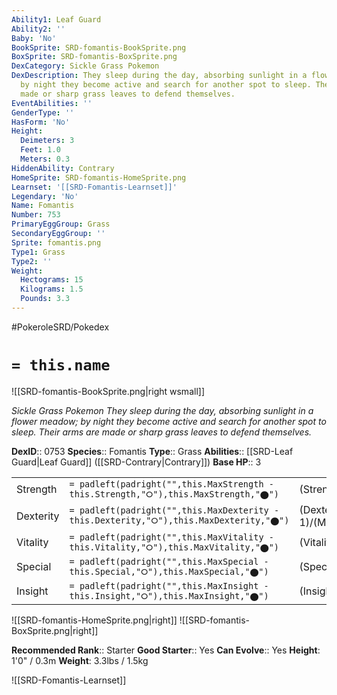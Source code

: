 ```yaml
---
Ability1: Leaf Guard
Ability2: ''
Baby: 'No'
BookSprite: SRD-fomantis-BookSprite.png
BoxSprite: SRD-fomantis-BoxSprite.png
DexCategory: Sickle Grass Pokemon
DexDescription: They sleep during the day, absorbing sunlight in a flower meadow;
  by night they become active and search for another spot to sleep. Their arms are
  made or sharp grass leaves to defend themselves.
EventAbilities: ''
GenderType: ''
HasForm: 'No'
Height:
  Deimeters: 3
  Feet: 1.0
  Meters: 0.3
HiddenAbility: Contrary
HomeSprite: SRD-fomantis-HomeSprite.png
Learnset: '[[SRD-Fomantis-Learnset]]'
Legendary: 'No'
Name: Fomantis
Number: 753
PrimaryEggGroup: Grass
SecondaryEggGroup: ''
Sprite: fomantis.png
Type1: Grass
Type2: ''
Weight:
  Hectograms: 15
  Kilograms: 1.5
  Pounds: 3.3
---
```


#PokeroleSRD/Pokedex

# `= this.name`

![[SRD-fomantis-BookSprite.png|right wsmall]]

*Sickle Grass Pokemon*
*They sleep during the day, absorbing sunlight in a flower meadow; by night they become active and search for another spot to sleep. Their arms are made or sharp grass leaves to defend themselves.*

**DexID**:: 0753
**Species**:: Fomantis
**Type**:: Grass
**Abilities**:: [[SRD-Leaf Guard|Leaf Guard]] ([[SRD-Contrary|Contrary]])
**Base HP**:: 3

|           |                                                                                        |                                          |
| --------- | -------------------------------------------------------------------------------------- | ---------------------------------------- |
| Strength  | `= padleft(padright("",this.MaxStrength - this.Strength,"⭘"),this.MaxStrength,"⬤")`    | (Strength::2)/(MaxStrength::4)   |
| Dexterity | `= padleft(padright("",this.MaxDexterity - this.Dexterity,"⭘"),this.MaxDexterity,"⬤")` | (Dexterity:: 1)/(MaxDexterity::3) |
| Vitality  | `= padleft(padright("",this.MaxVitality - this.Vitality,"⭘"),this.MaxVitality,"⬤")`    | (Vitality::1)/(MaxVitality::3)   |
| Special   | `= padleft(padright("",this.MaxSpecial - this.Special,"⭘"),this.MaxSpecial,"⬤")`       | (Special::2)/(MaxSpecial::4)     |
| Insight   | `= padleft(padright("",this.MaxInsight - this.Insight,"⭘"),this.MaxInsight,"⬤")`       | (Insight::1)/(MaxInsight::3)     |

![[SRD-fomantis-HomeSprite.png|right]]
![[SRD-fomantis-BoxSprite.png|right]]

**Recommended Rank**:: Starter
**Good Starter**:: Yes
**Can Evolve**:: Yes
**Height**: 1'0" / 0.3m
**Weight**: 3.3lbs / 1.5kg

![[SRD-Fomantis-Learnset]]